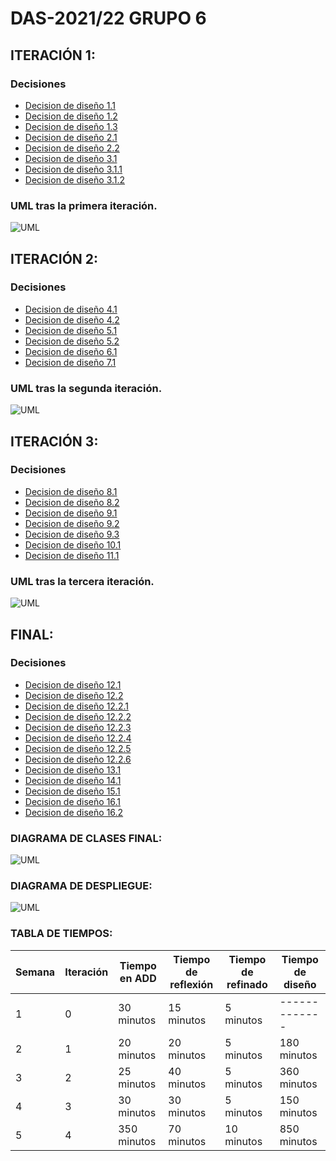 # DAS-2021/22 GRUPO 6

## ITERACIÓN 1:

### Decisiones
* [Decision de diseño 1.1](https://github.com/santo2927/DAS-2021-22/blob/master/Decisión%20de%20diseño%201.1.md)
* [Decision de diseño 1.2](https://github.com/santo2927/DAS-2021-22/blob/master/Decisión%20de%20diseño%201.2.md)
* [Decision de diseño 1.3](https://github.com/santo2927/DAS-2021-22/blob/master/Decisión%20de%20diseño%201.3.md)
* [Decision de diseño 2.1](https://github.com/santo2927/DAS-2021-22/blob/master/Decisión%20de%20diseño%202.1.md)
* [Decision de diseño 2.2](https://github.com/santo2927/DAS-2021-22/blob/master/Decisión%20de%20diseño%202.2.md)
* [Decision de diseño 3.1](https://github.com/santo2927/DAS-2021-22/blob/master/Decisión%20de%20diseño%203.1.md)
* [Decision de diseño 3.1.1](https://github.com/santo2927/DAS-2021-22/blob/master/Decisión%20de%20diseño%203.1.1.md)
* [Decision de diseño 3.1.2](https://github.com/santo2927/DAS-2021-22/blob/master/Decisión%20de%20diseño%203.1.2.md)

### UML tras la primera iteración.
![UML](https://github.com/santo2927/DAS-2021-22/blob/master/Iteracion%201.PNG)

## ITERACIÓN 2:

### Decisiones
* [Decision de diseño 4.1](https://github.com/santo2927/DAS-2021-22/blob/master/Decisión%20de%20diseño%204.1.md)
* [Decision de diseño 4.2](https://github.com/santo2927/DAS-2021-22/blob/master/Decisión%20de%20diseño%204.2.md)
* [Decision de diseño 5.1](https://github.com/santo2927/DAS-2021-22/blob/master/Decisión%20de%20diseño%205.1.md)
* [Decision de diseño 5.2](https://github.com/santo2927/DAS-2021-22/blob/master/Decisión%20de%20diseño%205.2.md)
* [Decision de diseño 6.1](https://github.com/santo2927/DAS-2021-22/blob/master/Decisión%20de%20diseño%206.1.md)
* [Decision de diseño 7.1](https://github.com/santo2927/DAS-2021-22/blob/master/Decisión%20de%20diseño%207.1.md)

### UML tras la segunda iteración.
![UML](https://github.com/santo2927/DAS-2021-22/blob/master/Iteracion%202.PNG)

## ITERACIÓN 3:

### Decisiones
* [Decision de diseño 8.1](https://github.com/santo2927/DAS-2021-22/blob/master/Decisión%20de%20diseño%208.1.md)
* [Decision de diseño 8.2](https://github.com/santo2927/DAS-2021-22/blob/master/Decisión%20de%20diseño%208.2.md)
* [Decision de diseño 9.1](https://github.com/santo2927/DAS-2021-22/blob/master/Decisión%20de%20diseño%209.1.md)
* [Decision de diseño 9.2](https://github.com/santo2927/DAS-2021-22/blob/master/Decisión%20de%20diseño%209.2.md)
* [Decision de diseño 9.3](https://github.com/santo2927/DAS-2021-22/blob/master/Decisión%20de%20diseño%209.3.md)
* [Decision de diseño 10.1](https://github.com/santo2927/DAS-2021-22/blob/master/Decisión%20de%20diseño%2010.1.md)
* [Decision de diseño 11.1](https://github.com/santo2927/DAS-2021-22/blob/master/Decisión%20de%20diseño%2011.1.md)

### UML tras la tercera iteración.
![UML](https://github.com/santo2927/DAS-2021-22/blob/master/Iteracion%203.png)

## FINAL:

### Decisiones

* [Decision de diseño 12.1](https://github.com/santo2927/DAS-2021-22/blob/master/Decisión%20de%20diseño%2012.1.md)
* [Decision de diseño 12.2](https://github.com/santo2927/DAS-2021-22/blob/master/Decisión%20de%20diseño%2012.2.md)
* [Decision de diseño 12.2.1](https://github.com/santo2927/DAS-2021-22/blob/master/Decisión%20de%20diseño%2012.2.1.md)
* [Decision de diseño 12.2.2](https://github.com/santo2927/DAS-2021-22/blob/master/Decisión%20de%20diseño%2012.2.2.md)
* [Decision de diseño 12.2.3](https://github.com/santo2927/DAS-2021-22/blob/master/Decisión%20de%20diseño%2012.2.3.md)
* [Decision de diseño 12.2.4](https://github.com/santo2927/DAS-2021-22/blob/master/Decisión%20de%20diseño%2012.2.4.md)
* [Decision de diseño 12.2.5](https://github.com/santo2927/DAS-2021-22/blob/master/Decisión%20de%20diseño%2012.2.5.md)
* [Decision de diseño 12.2.6](https://github.com/santo2927/DAS-2021-22/blob/master/Decisión%20de%20diseño%2012.2.6.md)
* [Decision de diseño 13.1](https://github.com/santo2927/DAS-2021-22/blob/master/Decisión%20de%20diseño%2013.1.md)
* [Decision de diseño 14.1](https://github.com/santo2927/DAS-2021-22/blob/master/Decisión%20de%20diseño%2014.1.md)
* [Decision de diseño 15.1](https://github.com/santo2927/DAS-2021-22/blob/master/Decisión%20de%20diseño%2015.1.md)
* [Decision de diseño 16.1](https://github.com/santo2927/DAS-2021-22/blob/master/Decisión%20de%20diseño%2016.1.md)
* [Decision de diseño 16.2](https://github.com/santo2927/DAS-2021-22/blob/master/Decisión%20de%20diseño%2016.2.md)


### DIAGRAMA DE CLASES FINAL:
![UML](https://github.com/santo2927/DAS-2021-22/blob/master/Iteracion4-DiagramaDeClases.png)

### DIAGRAMA DE DESPLIEGUE:
![UML](https://github.com/santo2927/DAS-2021-22/blob/master/Iteracion4-DiagramaDeDespliegue.png)

### TABLA DE TIEMPOS:
| Semana | Iteración | Tiempo en ADD | Tiempo de reflexión | Tiempo de refinado | Tiempo de diseño |
| ------------- | ------------- | ------------- | ------------- | ------------- | ------------- |
| 1 | 0 | 30 minutos | 15 minutos | 5 minutos | ------------- |
| 2 | 1 | 20 minutos | 20 minutos | 5 minutos | 180 minutos |
| 3 | 2 | 25 minutos | 40 minutos | 5 minutos | 360 minutos |
| 4 | 3 | 30 minutos | 30 minutos | 5 minutos | 150 minutos |
| 5 | 4 | 350 minutos | 70 minutos | 10 minutos | 850 minutos |

